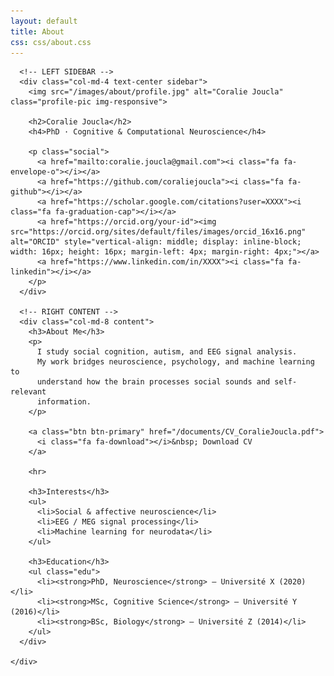 ```yaml
---
layout: default
title: About
css: css/about.css
---
```


<div class="about-hero">
  <div class="container-fluid">
    <div class="row">

      <!-- LEFT SIDEBAR -->
      <div class="col-md-4 text-center sidebar">
        <img src="/images/about/profile.jpg" alt="Coralie Joucla" class="profile-pic img-responsive">

        <h2>Coralie Joucla</h2>
        <h4>PhD · Cognitive & Computational Neuroscience</h4>

        <p class="social">
          <a href="mailto:coralie.joucla@gmail.com"><i class="fa fa-envelope-o"></i></a>
          <a href="https://github.com/coraliejoucla"><i class="fa fa-github"></i></a>
          <a href="https://scholar.google.com/citations?user=XXXX"><i class="fa fa-graduation-cap"></i></a>
          <a href="https://orcid.org/your-id"><img src="https://orcid.org/sites/default/files/images/orcid_16x16.png" alt="ORCID" style="vertical-align: middle; display: inline-block; width: 16px; height: 16px; margin-left: 4px; margin-right: 4px;"></a>
          <a href="https://www.linkedin.com/in/XXXX"><i class="fa fa-linkedin"></i></a>
        </p>
      </div>

      <!-- RIGHT CONTENT -->
      <div class="col-md-8 content">
        <h3>About Me</h3>
        <p>
          I study social cognition, autism, and EEG signal analysis.  
          My work bridges neuroscience, psychology, and machine learning to
          understand how the brain processes social sounds and self-relevant
          information.
        </p>

        <a class="btn btn-primary" href="/documents/CV_CoralieJoucla.pdf">
          <i class="fa fa-download"></i>&nbsp; Download CV
        </a>

        <hr>

        <h3>Interests</h3>
        <ul>
          <li>Social & affective neuroscience</li>
          <li>EEG / MEG signal processing</li>
          <li>Machine learning for neurodata</li>
        </ul>

        <h3>Education</h3>
        <ul class="edu">
          <li><strong>PhD, Neuroscience</strong> — Université X (2020)</li>
          <li><strong>MSc, Cognitive Science</strong> — Université Y (2016)</li>
          <li><strong>BSc, Biology</strong> — Université Z (2014)</li>
        </ul>
      </div>

    </div>
  </div>
</div>
